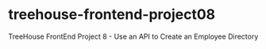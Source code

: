 # treehouse-frontend-project08
TreeHouse FrontEnd Project 8 - Use an API to Create an Employee Directory
